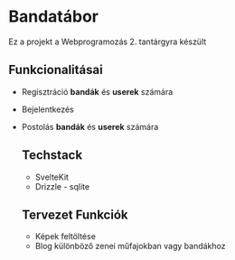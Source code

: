 # Bandatábor

 Ez a projekt a Webprogramozás 2. tantárgyra készült

## Funkcionalitásai
- Regisztráció **bandák** és **userek** számára
- Bejelentkezés
- Postolás **bandák** és **userek** számára

  ## Techstack
  * SvelteKit
  * Drizzle - sqlite

  ## Tervezet Funkciók
  + Képek feltöltése
  + Blog különböző zenei műfajokban vagy bandákhoz
